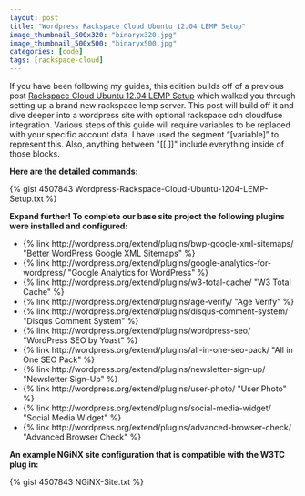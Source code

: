 ```yaml
---
layout: post
title: "Wordpress Rackspace Cloud Ubuntu 12.04 LEMP Setup"
image_thumbnail_500x320: "binaryx320.jpg"
image_thumbnail_500x500: "binaryx500.jpg"
categories: [code]
tags: [rackspace-cloud]
---
```

<p>If you have been following my guides, this edition builds off of a previous post <a href="{% post_url 2013-01-12-wordpress-rackspace-cloud-ubuntu-12-04-lemp-setup %}">Rackspace Cloud Ubuntu 12.04 LEMP Setup</a>
 which walked you through setting up a brand new rackspace lemp server.  This post will build off it and dive deeper into a wordpress site with optional rackspace cdn cloudfuse
 integration.  Various steps of this guide will require variables to be replaced with your specific account data. I have used the segment “[variable]” to represent this. Also, anything between "[[ ]]" include
everything inside of those blocks.
</p><!-- more -->

<p><strong>Here are the detailed commands:</strong></p>

<p>{% gist 4507843 Wordpress-Rackspace-Cloud-Ubuntu-1204-LEMP-Setup.txt %}</p>

<p><strong>Expand further! To complete our base site project the following plugins were installed and configured:</strong></p>
<ul>
<li>{% link http://wordpress.org/extend/plugins/bwp-google-xml-sitemaps/ "Better WordPress Google XML Sitemaps" %}</li>
<li>{% link http://wordpress.org/extend/plugins/google-analytics-for-wordpress/ "Google Analytics for WordPress" %}</li>
<li>{% link http://wordpress.org/extend/plugins/w3-total-cache/ "W3 Total Cache" %}</li>
<li>{% link http://wordpress.org/extend/plugins/age-verify/ "Age Verify" %}</li>
<li>{% link http://wordpress.org/extend/plugins/disqus-comment-system/ "Disqus Comment System" %}</li>
<li>{% link http://wordpress.org/extend/plugins/wordpress-seo/ "WordPress SEO by Yoast" %}</li>
<li>{% link http://wordpress.org/extend/plugins/all-in-one-seo-pack/ "All in One SEO Pack" %}</li>
<li>{% link http://wordpress.org/extend/plugins/newsletter-sign-up/ "Newsletter Sign-Up" %}</li>
<li>{% link http://wordpress.org/extend/plugins/user-photo/ "User Photo" %}</li>
<li>{% link http://wordpress.org/extend/plugins/social-media-widget/ "Social Media Widget" %}</li>
<li>{% link http://wordpress.org/extend/plugins/advanced-browser-check/ "Advanced Browser Check" %}</li>
</ul>
<p><strong>An example NGiNX site configuration that is compatible with the W3TC plug in:</strong></p>

<p>{% gist 4507843 NGiNX-Site.txt %}</p>
